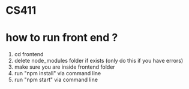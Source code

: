 # CS411

# how to run front end ?
1. cd frontend 
2. delete node_modules folder if exists (only do this if you have errors)
3. make sure you are inside frontend folder
4. run "npm install" via command line
5. run "npm start" via command line 